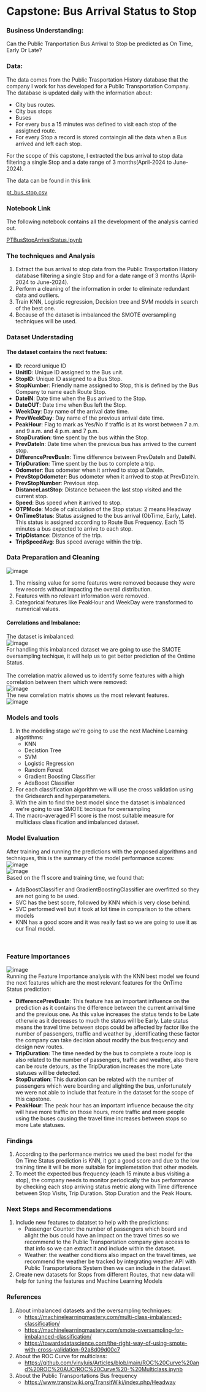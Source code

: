 # Capstone: Bus Arrival Status to Stop 
### Business Understanding: ### 
Can the Public Tranportation Bus Arrival to Stop be predicted as On Time, Early Or Late?

### Data: ### 
The data comes from the Public Trasportation History database that the company I work for has developed for a Public Transportation Company. The database is updated daily with the information about:
- City bus routes.
- City bus stops
- Buses
- For every bus a 15 minutes was defined to visit each stop of the assigtned route.
- For every Stop a record is stored containgin all the data when a Bus arrived and left each stop.

For the scope of this capstone, I extracted the bus arrival to stop data filtering a single Stop and a date range of 3 months(April-2024 to June-2024).


The data can be found in this link

[pt_bus_stop.csv](https://github.com/DiegoHermosa/PTBusArrivalStatus-Final/tree/main/data/pt_bus_stop.csv)

### Notebook Link ###
The following notebook contains all the development of the analysis carried out.

[PTBusStopArrivalStatus.ipynb](https://github.com/DiegoHermosa/PTBusArrivalStatus-Final/tree/main/PTBusStopArrivalStatus.ipynb)

### The techniques and Analysis ###
1. Extract the bus arrival to stop data from the Public Trasportation History database filtering a single Stop and for a date range of 3 months (April-2024 to June-2024).
2. Perform a cleaning of the information in order to eliminate redundant data and outliers.
3. Train KNN, Logistic regression, Decision tree and SVM models in search of the best one.
4. Because of the dataset is imbalanced the SMOTE oversampling techniques will be used.
   
### Dataset Understading ###
#### The dataset contains the next featues:
- **ID**: record unique ID
- **UnitID**: Unique ID assigned to the Bus unit.
- **StopID**: Unique ID assigned to a Bus Stop.
- **StopNumbe**r: Friendly name assigned to Stop, this is defined by the Bus Company to name each Route Stop.
- **DateIN**: Date time when the Bus arrived to the Stop.
- **DateOUT**: Date time when Bus left the Stop.
- **WeekDay**: Day name of the arrival date time.
- **PrevWeekDay**: Day name of the previous arrival date time.
- **PeakHour**: Flag to mark as Yes/No if traffic is at its worst between 7 a.m. and 9 a.m. and 4 p.m. and 7 p.m.
- **StopDuration**: time spent by the bus within the Stop.
- **PrevDateIn**: Date time when the previous bus has arrived to the current stop.
- **DifferencePrevBusIn**: Time difference between PrevDateIn and DateIN.
- **TripDuration**: Time spent by the bus to complete a trip.
- **Odometer**: Bus odometer when it arrived to stop at DateIn.
- **PrevStopOdometer**: Bus odometer when it arrived to stop at PrevDateIn.
- **PrevStopNumber**: Previous stop.
- **DistanceLastStop**: Distance between the last stop visited and the current stop.
- **Speed**: Bus speed when it arrived to stop.
- **OTPMode**: Mode of calculation of the Stop status: 2 means Headway
- **OnTimeStatus**: Status assigned to the bus arrival (ObTime, Early, Late). This status is assigned according to Route Bus Frequency. Each 15 minutes a bus expected to arrive to each stop.
- **TripDistance**: Distance of the trip.
- **TripSpeedAvg**: Bus speed average within the trip.

### Data Preparation and Cleaning ###

![image](https://github.com/user-attachments/assets/3d5fa951-fd50-45b7-910b-fb2713aba84e)
<br/>
1. The missing value for some features were removed because they were few records without impacting the overall distribution. <br/>
2. Features with no relevant information were removed. <br/>
3. Categorical features like PeakHour and WeekDay were transformed to numerical values. <br/>

#### Correlations and Imbalance: ####
The dataset is imbalanced: <br/>
![image](https://github.com/user-attachments/assets/ce997df9-2dff-431a-acbb-ac5951f46462)
<br/>
For handling this imbalanced dataset we are going to use the SMOTE oversampling techique, it will help us to get better prediction of the Ontime Status.
<br/>
<br/>
The correlation matrix allowed us to identify some features with a high correlation between them which were removed:
<br/>
![image](https://github.com/user-attachments/assets/f3a15828-b5dd-410e-8817-15ce18cfa9c6)
<br/>
The new correlation matrix shows us the most relevant features.
<br/>
![image](https://github.com/user-attachments/assets/d5deae74-b7c4-4a1f-af09-0252f4a4bcc1)
<br/>

### Models and tools ### 
1. In the modeling stage we're going to use the next Machine Learning algotithms:
    - KNN
    - Decistion Tree
    - SVM
    - Logistic Regression
    - Random Forest
    - Gradient Boosting Classifier
    - AdaBoost Classifier
2. For each classification algorithm we will use the cross validation using the Gridsearch and hyperparameters.
3. With the aim to find the best model since the dataset is imbalanced we're going to use SMOTE tecnique for oversampling
4. The macro-averaged F1 score is the most suitable measure for multiclass classification and imbalanced dataset.

### Model Evaluation ###
After training and running the predictions with the proposed algorithms and techniques, this is the summary of the model performance scores:<br/>
![image](https://github.com/user-attachments/assets/b810b616-366b-4acf-b163-a41e677ebee0)
<br/>
![image](https://github.com/user-attachments/assets/a3992aea-18c3-4cec-a5c7-b7e59cf98cef)
<br/>
Based on the f1 score and training time, we found that:
- AdaBoostClassifier and GradientBoostingClassifier are overfitted so they are not going to be used.
- SVC has the best score, followed by KNN which is very close behind.
- SVC performed well but it took at lot time in comparison to the others models
- KNN has a good score and it was really fast so we are going to use it as our final model.
<br/>

### Feature Importances ###
![image](https://github.com/user-attachments/assets/8ab20978-2c50-4c26-a33b-917380f9dd56)
<br/>
Running the Feature Importance analysis with the KNN best model we found the next features which are the most relevant features for the OnTime Status prediction:
<br/>
- **DifferencePrevBusIn**: This feature has an important influence on the prediction as it contains the difference between the current arrival time and the previous one. As this value increases the status tends to be Late otherwie as it decreases to much the status will be Early. Late status means the travel time between stops could be affected by factor like the number of passengers, traffic and weather by ,identificating these factor the company can take decision about modify the bus frequency and design new routes. 
- **TripDuration**: The time needed by the bus to complete a route loop is also related to the number of passengers, traffic and weather, also there can be route detours, as the TripDuration increases the more Late statuses will be detected.
- **StopDuration**: This duration can be related with the number of passengers which were boarding and alighting the bus, unfortunately we were not able to include that feature in the dataset for the scope of this capstone. 
- **PeakHour**: The peak hour has an important influence because the city will have more traffic on those hours, more traffic and more people using the buses causing the travel time increases between stops so more Late statuses.  

### Findings
1. According to the performance metrics we used the best model for the On Time Status prediction is KNN, it got a good score and due to the low training time it will be more suitable for implemetation that other models.
2. To meet the expected bus frequency (each 15 minute a bus visiting a stop), the company needs to monitor periodically the bus performance by checking each stop arriving status metric along with Time difference between Stop Visits, Trip Duration. Stop Duration and the Peak Hours.

### Next Steps and Recommendations
1. Include new features to datatset to help with the predictions:
    - Passenger Counter: the number of passengers which board and alight the bus could have an impact on the travel times so we recommend to the Public Transportation company give access to that info so we can extract it and include within the dataset.
    - Weather: the weather conditions also impact on the travel times, we recommend the weather be tracked by integrating weather API with Public Transportations System then we can include in the dataset.
2. Create new datasets for Stops from different Routes, that new data will help for tuning the features and Machine Learning Models

### References
1. About imbalanced datasets and the oversampling techniques:
    - https://machinelearningmastery.com/multi-class-imbalanced-classification/
    - https://machinelearningmastery.com/smote-oversampling-for-imbalanced-classification/
    - https://towardsdatascience.com/the-right-way-of-using-smote-with-cross-validation-92a8d09d00c7
2. About the ROC Curve for multiclass:
    - https://github.com/vinyluis/Articles/blob/main/ROC%20Curve%20and%20ROC%20AUC/ROC%20Curve%20-%20Multiclass.ipynb  
3. About the Public Transportations Bus frequency
    - https://www.transitwiki.org/TransitWiki/index.php/Headway 

